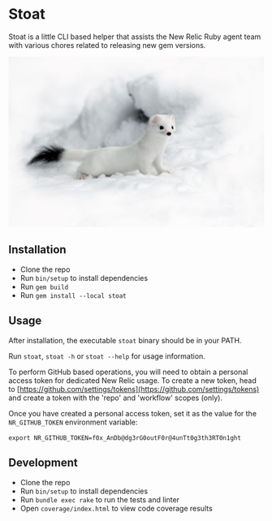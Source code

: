 # Stoat

Stoat is a little CLI based helper that assists the New Relic Ruby agent team
with various chores related to releasing new gem versions.

![A stoat with a white winter coat in the snow](./stoat.jpg)


## Installation

- Clone the repo
- Run `bin/setup` to install dependencies
- Run `gem build`
- Run `gem install --local stoat`


## Usage

After installation, the executable `stoat` binary should be in your PATH.

Run `stoat`, `stoat -h` or `stoat --help` for usage information.

To perform GitHub based operations, you will need to obtain a personal access
token for dedicated New Relic usage. To create a new token, head to
[https://github.com/settings/tokens](https://github.com/settings/tokens) and
create a token with the 'repo' and 'workflow' scopes (only).

Once you have created a personal access token, set it as the value for the
`NR_GITHUB_TOKEN` environment variable:

```shell
export NR_GITHUB_TOKEN=f0x_AnDb@dg3rG0outF0r@4unTt0g3th3RT0n1ght
```


## Development

- Clone the repo
- Run `bin/setup` to install dependencies
- Run `bundle exec rake` to run the tests and linter
- Open `coverage/index.html` to view code coverage results



